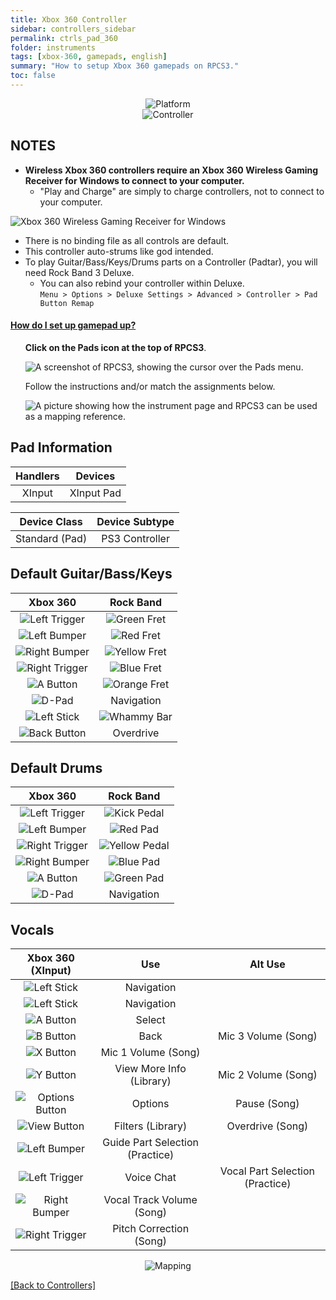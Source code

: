 ```yaml
---
title: Xbox 360 Controller
sidebar: controllers_sidebar
permalink: ctrls_pad_360
folder: instruments
tags: [xbox-360, gamepads, english]
summary: "How to setup Xbox 360 gamepads on RPCS3."
toc: false
---
```


<div align="center"> <img src="https://rb3pc.milohax.org/images/instruments/plat/360.png" alt="Platform" title="Platform"></div>

<div align="center"> <img src="https://rb3pc.milohax.org/images/instruments/cont/360controller.png" alt="Controller" title="Controller"></div>

## NOTES

* **Wireless Xbox 360 controllers require an Xbox 360 Wireless Gaming Receiver for Windows to connect to your computer.**
    * "Play and Charge" are simply to charge controllers, not to connect to your computer.

![Xbox 360 Wireless Gaming Receiver for Windows](https://rb3pc.milohax.org/images/btns/ctrls/360/receiver.png "Xbox 360 Wireless Gaming Receiver for Windows")

* There is no binding file as all controls are default.
* This controller auto-strums like god intended.
* To play Guitar/Bass/Keys/Drums parts on a Controller (Padtar), you will need Rock Band 3 Deluxe.
	- You can also rebind your controller within Deluxe.  
	`Menu > Options > Deluxe Settings > Advanced > Controller > Pad Button Remap`

<!-- Map Start -->
<div class="panel-group" id="accordion">
                    <div class="panel panel-default">
                        <div class="panel-heading">
                            <h4 class="panel-title">
                                <a class="noCrossRef accordion-toggle" data-toggle="collapse" data-parent="#accordion" href="#how-to-map-pads">How do I set up gamepad up?</a>
                            </h4>
                        </div>
                        <div id="how-to-map-pads" class="panel-collapse collapse noCrossRef">
                            <div class="panel-body">
<ul>
<p><strong>Click on the Pads icon at the top of RPCS3</strong>.</p>
<p><img src="https://rb3pc.milohax.org/images/instruments/rpcs3pad.png" alt="A screenshot of RPCS3, showing the cursor over the Pads menu." title="Pads"></p>
<p>Follow the instructions and/or match the assignments below.</p>
<p><img src="https://rb3pc.milohax.org/images/instruments/gamepadlegend.png" alt="A picture showing how the instrument page and RPCS3 can be used as a mapping reference." title="Mapping an Xbox Controller"></p>
</ul>
                            </div>
                        </div>
                    </div>
</div>
<!-- Map End -->

## Pad Information

| Handlers | Devices |
|:--------:|:-------:|
| XInput | XInput Pad |

| Device Class | Device Subtype |
|:--------------:|:--------------:|
| Standard (Pad) | PS3 Controller |

## Default Guitar/Bass/Keys

| **Xbox 360** | **Rock Band** |
|:------------:|:-------------:|
| ![Left Trigger](https://rb3pc.milohax.org/images/btns/ctrls/360/lt.png "Left Trigger") | ![Green Fret](https://rb3pc.milohax.org/images/btns/gtrs/gf.png "Green Fret") |
| ![Left Bumper](https://rb3pc.milohax.org/images/btns/ctrls/360/lb.png "Left Bumper") | ![Red Fret](https://rb3pc.milohax.org/images/btns/gtrs/rf.png "Red Fret") |
| ![Right Bumper](https://rb3pc.milohax.org/images/btns/ctrls/360/rb.png "Right Bumper") | ![Yellow Fret](https://rb3pc.milohax.org/images/btns/gtrs/yf.png "Yellow Fret") |
| ![Right Trigger](https://rb3pc.milohax.org/images/btns/ctrls/360/rt.png "Right Trigger") | ![Blue Fret](https://rb3pc.milohax.org/images/btns/gtrs/bf.png "Blue Fret") |
| ![A Button](https://rb3pc.milohax.org/images/btns/ctrls/360/a.png "A Button") | ![Orange Fret](https://rb3pc.milohax.org/images/btns/gtrs/of.png "Orange Fret") |
| ![D-Pad](https://rb3pc.milohax.org/images/btns/ctrls/360/dp.png "D-Pad") | Navigation |
| ![Left Stick](https://rb3pc.milohax.org/images/btns/ctrls/360/ls.png "Left Stick") | ![Whammy Bar](https://rb3pc.milohax.org/images/btns/gtrs/wb.png "Whammy Bar") |
| ![Back Button](https://rb3pc.milohax.org/images/btns/ctrls/360/back.png "Back Button") | Overdrive |

## Default Drums

| **Xbox 360** | **Rock Band** |
|:------------:|:-------------:|
| ![Left Trigger](https://rb3pc.milohax.org/images/btns/ctrls/360/lt.png "Left Trigger") | ![Kick Pedal](https://rb3pc.milohax.org/images/btns/drms/rb/kp.png "Kick Pedal") |
| ![Left Bumper](https://rb3pc.milohax.org/images/btns/ctrls/360/lb.png "Left Bumper") | ![Red Pad](https://rb3pc.milohax.org/images/btns/drms/rb/rp.png "Red Pad") |
| ![Right Trigger](https://rb3pc.milohax.org/images/btns/ctrls/360/rt.png "Right Trigger") | ![Yellow Pedal](https://rb3pc.milohax.org/images/btns/drms/rb/yp.png "Kick Pedal") |
| ![Right Bumper](https://rb3pc.milohax.org/images/btns/ctrls/360/rb.png "Right Bumper") | ![Blue Pad](https://rb3pc.milohax.org/images/btns/drms/rb/bp.png "Blue Pad") |
| ![A Button](https://rb3pc.milohax.org/images/btns/ctrls/360/a.png "A Button") | ![Green Pad](https://rb3pc.milohax.org/images/btns/drms/rb/gp.png "Green Pad") |
| ![D-Pad](https://rb3pc.milohax.org/images/btns/ctrls/360/dp.png "D-Pad") | Navigation |

## Vocals

| **Xbox 360 (XInput)** | **Use** | **Alt Use** |
|:---------------------:|:-------:|:-----------:|
| ![Left Stick](https://rb3pc.milohax.org/images/btns/ctrls/360/ls.png "Left Stick") | Navigation | |
| ![Left Stick](https://rb3pc.milohax.org/images/btns/ctrls/360/dp.png "D-Pad") | Navigation | |
| ![A Button](https://rb3pc.milohax.org/images/btns/ctrls/360/a.png "A Button") | Select | |
| ![B Button](https://rb3pc.milohax.org/images/btns/ctrls/360/b.png "B Button") | Back | Mic 3 Volume (Song) |
| ![X Button](https://rb3pc.milohax.org/images/btns/ctrls/360/x.png "X Button") | Mic 1 Volume (Song) | |
| ![Y Button](https://rb3pc.milohax.org/images/btns/ctrls/360/y.png "Y Button") | View More Info (Library) | Mic 2 Volume (Song) |
| ![Options Button](https://rb3pc.milohax.org/images/btns/ctrls/360/start.png "Start Button") | Options | Pause (Song) |
| ![View Button](https://rb3pc.milohax.org/images/btns/ctrls/360/back.png "Back Button") | Filters (Library) | Overdrive (Song) |
| ![Left Bumper](https://rb3pc.milohax.org/images/btns/ctrls/360/lb.png "Left Bumper") | Guide Part Selection (Practice) | |
| ![Left Trigger](https://rb3pc.milohax.org/images/btns/ctrls/360/lt.png "Left Trigger") | Voice Chat | Vocal Part Selection (Practice) |
| ![Right Bumper](https://rb3pc.milohax.org/images/btns/ctrls/360/rb.png "Right Bumper") | Vocal Track Volume (Song) | |
| ![Right Trigger](https://rb3pc.milohax.org/images/btns/ctrls/360/rt.png "Right Trigger") | Pitch Correction (Song) | |

<div align="center"> <img src="https://rb3pc.milohax.org/images/instruments/maps/padxboxmapping.png" alt="Mapping" title="Mapping"></div>

[[Back to Controllers]](https://rb3pc.milohax.org/ctrls#instrument-list)

